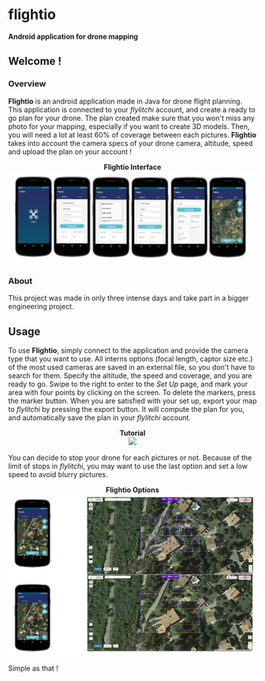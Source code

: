 # flightio

**Android application for drone mapping**


## Welcome !

### Overview

**Flightio** is an android application made in Java for drone flight planning. This application is connected to your *flylitchi* account, and create a ready to go plan for your drone. The plan created make sure that you won't miss any photo for your mapping, especially if you want to create 3D models. Then, you will need a lot at least 60% of coverage between each pictures. **Flightio** takes into account the camera specs of your drone camera, altitude, speed and upload the plan on your account !

<p align="center">
  <b>Flightio Interface</b><br>
  <img src="img/flightio.PNG">
  <br>
</p>

### About

This project was made in only three intense days and take part in a bigger engineering project. 

## Usage

To use **Flightio**, simply connect to the application and provide the camera type that you want to use. All interns options (focal length, captor size etc.) of the most used cameras are saved in an external file, so you don't have to search for them. Specify the altitude, the speed and coverage, and you are ready to go. Swipe to the right to enter to the *Set Up* page, and mark your area with four points by clicking on the screen. To delete the markers, press the marker button.
When you are satisfied with your set up, export your map to *flylitchi* by pressing the export button. It will compute the plan for you, and automatically save the plan in your *flylitchi* account.


<p align="center">
  <b>Tutorial</b><br>
  <img src="img/flightio.gif">
  <br>
</p>

You can decide to stop your drone for each pictures or not. Because of the limit of stops in *flylitchi*, you may want to use the last option and set a low speed to avoid blurry pictures.

<p align="center">
  <b>Flightio Options</b><br>
  <img src="img/flightio_big.PNG">
  <br>
</p>

Simple as that !



